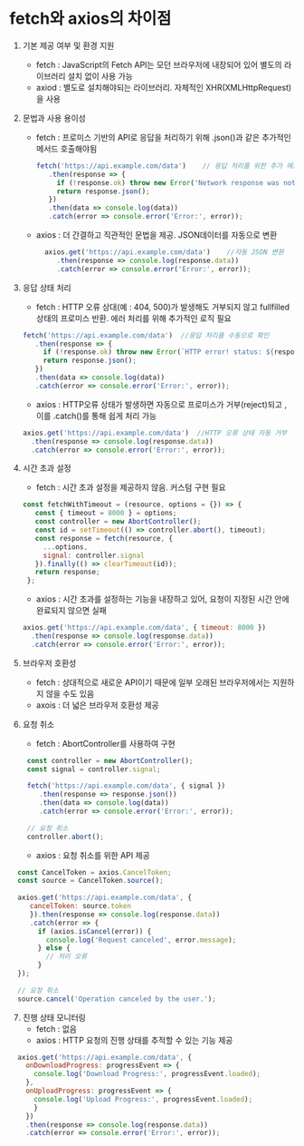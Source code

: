 # fetch와 axios의 차이점

1. 기본 제공 여부 및 환경 지원
   - fetch : JavaScript의 Fetch API는 모던 브라우저에 내장되어 있어 별도의 라이브러리 설치 없이 사용 가능
   - axiod : 별도로 설치해야되는 라이브러리. 자체적인 XHR(XMLHttpRequest)을 사용

2. 문법과 사용 용이성
   - fetch : 프로미스 기반의 API로 응답을 처리하기 위해 .json()과 같은 추가적인 메서드 호출해야됨
     ```js
     fetch('https://api.example.com/data')    // 응답 처리를 위한 추가 메스드 호출
        .then(response => {
          if (!response.ok) throw new Error('Network response was not ok');
          return response.json();
        })
        .then(data => console.log(data))
        .catch(error => console.error('Error:', error));
     ```
   - axios : 더 간결하고 직관적인 문법을 제공. JSON데이터를 자동으로 변환
     ```js
       axios.get('https://api.example.com/data')    //자동 JSON 변환
          .then(response => console.log(response.data))
          .catch(error => console.error('Error:', error));
     ```

3. 응답 상태 처리
   - fetch : HTTP 오류 상대(예 : 404, 500)가 발생해도 거부되지 않고 fullfilled상태의 프로미스 반환. 에러 처리를 위해 추가적인 로직 필요
   ```js
   fetch('https://api.example.com/data')  //응답 처리를 수동으로 확인
      .then(response => {
        if (!response.ok) throw new Error(`HTTP error! status: ${response.status}`);
        return response.json();
      })
      .then(data => console.log(data))
      .catch(error => console.error('Error:', error));
   ```
   - axios : HTTP오류 상태가 발생하면 자동으로 프로미스가 거부(reject)되고 , 이를 .catch()를 통해 쉽게 처리 가능
    ```js
    axios.get('https://api.example.com/data')  //HTTP 오류 상태 자동 거부
      .then(response => console.log(response.data))
      .catch(error => console.error('Error:', error));
    ```

4. 시간 초과 설정
   - fetch : 시간 초과 설정을 제공하지 않음. 커스텀 구현 필요
   ```js
   const fetchWithTimeout = (resource, options = {}) => {
      const { timeout = 8000 } = options;
      const controller = new AbortController();
      const id = setTimeout(() => controller.abort(), timeout);
      const response = fetch(resource, {
        ...options,
        signal: controller.signal  
      }).finally(() => clearTimeout(id));
      return response;
    };
   ```
   - axios : 시간 초과를 설정하는 기능을 내장하고 있어, 요청이 지정된 시간 안에 완료되지 않으면 실패
    ```js
    axios.get('https://api.example.com/data', { timeout: 8000 })
      .then(response => console.log(response.data))
      .catch(error => console.error('Error:', error));
    ```
  
5. 브라우저 호환성
   - fetch : 상대적으로 새로운 API이기 때문에 일부 오래된 브라우저에서는 지원하지 않을 수도 있음
   - axois : 더 넓은 브라우저 호환성 제공
  
6. 요청 취소
   - fetch : AbortController를 사용하여 구현
   ```js
    const controller = new AbortController();
    const signal = controller.signal;
    
    fetch('https://api.example.com/data', { signal })
       .then(response => response.json())
       .then(data => console.log(data))
       .catch(error => console.error('Error:', error));
    
    // 요청 취소
    controller.abort();
   ```
   - axios : 요청 취소를 위한 API 제공
  ```js
    const CancelToken = axios.CancelToken;
    const source = CancelToken.source();
    
    axios.get('https://api.example.com/data', {
       cancelToken: source.token
       }).then(response => console.log(response.data))
       .catch(error => {
         if (axios.isCancel(error)) {
           console.log('Request canceled', error.message);
         } else {
           // 처리 오류
         }
    });
    
    // 요청 취소
    source.cancel('Operation canceled by the user.');
  ```

7. 진행 상태 모니터링
   - fetch : 없음
   - axios : HTTP 요청의 진행 상태를 추적할 수 있는 기능 제공
  ```js
    axios.get('https://api.example.com/data', {
      onDownloadProgress: progressEvent => {
        console.log('Download Progress:', progressEvent.loaded);
      },
      onUploadProgress: progressEvent => {
        console.log('Upload Progress:', progressEvent.loaded);
        }
      })
      .then(response => console.log(response.data))
      .catch(error => console.error('Error:', error));
  ```
   

